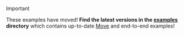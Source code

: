 >[!IMPORTANT]
> These examples have moved! **Find the latest versions in the [examples](../../examples) directory** which contains up-to-date [Move](../../examples/move) and end-to-end examples!
